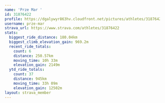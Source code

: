 ```yaml
---
name: 'Prze Mar '
id: 31876422
profile: https://dgalywyr863hv.cloudfront.net/pictures/athletes/31876422/22548952/4/large.jpg
username: prze-mar
strava_url: https://www.strava.com/athletes/31876422
stats:
  biggest_ride_distance: 180.04km
  biggest_climb_elevation_gain: 969.2m
  recent_ride_totals:
    count: 6
    distance: 250.57km
    moving_time: 10h 33m
    elevation_gain: 2149m
  ytd_ride_totals:
    count: 37
    distance: 945km
    moving_time: 33h 09m
    elevation_gain: 12502m
layout: strava_member
--- 
```

